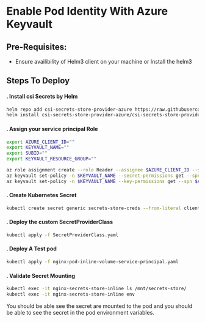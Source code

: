 # Enable Pod Identity With Azure Keyvault

## Pre-Requisites:
- Ensure availibility of Helm3 client on your machine or Install the helm3 

## Steps To Deploy
#### . Install csi Secrets by Helm
```bash
helm repo add csi-secrets-store-provider-azure https://raw.githubusercontent.com/Azure/secrets-store-csi-driver-provider-azure/master/charts
helm install csi-secrets-store-provider-azure/csi-secrets-store-provider-azure --generate-name
```
#### . Assign your service principal Role
```bash
export AZURE_CLIENT_ID=""
export KEYVAULT_NAME=""
export SUBID=""
export KEYVAULT_RESOURCE_GROUP=""

az role assignment create --role Reader --assignee $AZURE_CLIENT_ID --scope /subscriptions/$SUBID/resourcegroups/$KEYVAULT_RESOURCE_GROUP/providers/Microsoft.KeyVault/vaults/$KEYVAULT_NAME
az keyvault set-policy -n $KEYVAULT_NAME --secret-permissions get --spn $AZURE_CLIENT_ID
az keyvault set-policy -n $KEYVAULT_NAME --key-permissions get --spn $AZURE_CLIENT_ID
```
#### . Create Kubernetes Secret
```bash
kubectl create secret generic secrets-store-creds --from-literal clientid=$AZURE_CLIENT_ID --from-literal clientsecret=<replace to your AZURE_CLIENT_SECRET>
```

#### . Deploy the custom SecretProviderClass
```bash
kubectl apply -f SecretProviderClass.yaml
```

#### . Deploy A Test pod 
```bash
kubectl apply -f nginx-pod-inline-volume-service-principal.yaml
```

#### . Validate Secret Mounting
```bash
kubectl exec -it nginx-secrets-store-inline ls /mnt/secrets-store/
kubectl exec -it nginx-secrets-store-inline env
```
You should be able see the secret are mounted to the pod and you should be able to see the secret in the pod environment variables.







